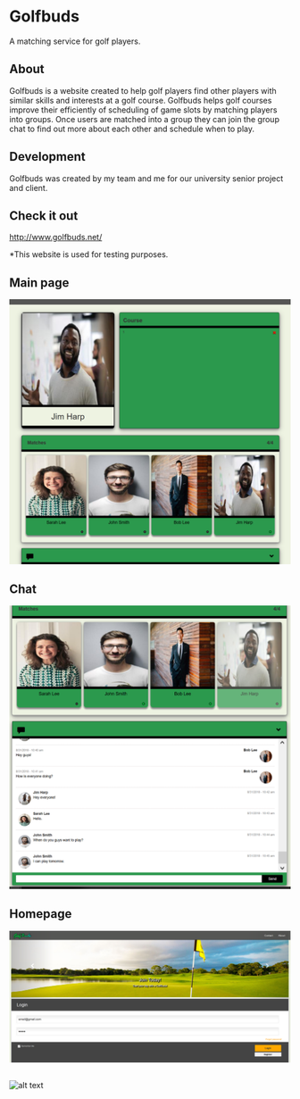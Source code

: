 # Golfbuds
A matching service for golf players. 

## About
Golfbuds is a website created to help golf players find other players with similar skills and interests at a golf course. 
Golfbuds helps golf courses improve their efficiently of scheduling of game slots by matching players into groups.
Once users are matched into a group they can join the group chat to find out more about each other and schedule when to play.

## Development
Golfbuds was created by my team and me for our university senior project and client.

## Check it out
http://www.golfbuds.net/

*This website is used for testing purposes.

## Main page
![alt text](https://github.com/anthonytran2/golfbuds/blob/master/images/ProfileAndMatches.png) 

## Chat
![alt text](https://github.com/anthonytran2/golfbuds/blob/master/images/Chat.PNG)

## Homepage
![alt text](https://github.com/anthonytran2/golfbuds/blob/master/images/login_page_top.PNG)

## 
![alt text](https://github.com/anthonytran2/golfbuds/blob/master/images/login_bottom.PNG)


